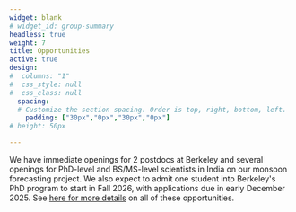 ```yaml
---
widget: blank
# widget_id: group-summary
headless: true
weight: 7
title: Opportunities
active: true
design:
#  columns: "1"
#  css_style: null
#  css_class: null
  spacing:
  # Customize the section spacing. Order is top, right, bottom, left.
    padding: ["30px","0px","30px","0px"]
# height: 50px

---
```


We have immediate openings for 2 postdocs at Berkeley and several openings for PhD-level and BS/MS-level scientists in India on our monsoon forecasting project.  We also expect to admit one student into Berkeley's PhD program to start in Fall 2026, with applications due in early December 2025.  See [here for more details](https://boos.berkeley.edu/opportunities/) on all of these opportunities.
